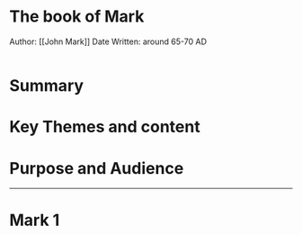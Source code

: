 # The book of Mark
Author: [[John Mark]]
Date Written: around 65-70 AD

```table-of-contents
```

# Summary

# Key Themes and content

# Purpose and Audience

---
# Mark 1 